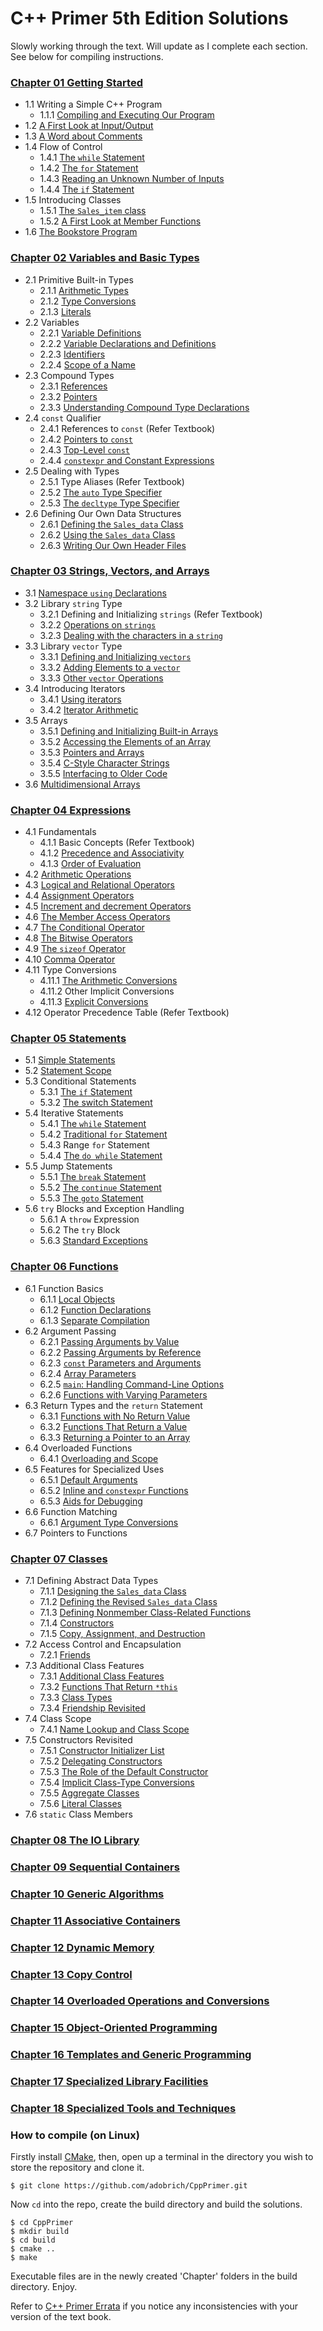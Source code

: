 # C++ Primer 5th Edition Solutions

Slowly working through the text. Will update as I complete each section. See below for compiling instructions.

### [Chapter 01 Getting Started](https://github.com/adobrich/CppPrimer/tree/master/Chapter_01)
- 1.1 Writing a Simple C++ Program
  - 1.1.1 [Compiling and Executing Our Program](Chapter_01/README.md#Section_1.1.1)
- 1.2 [A First Look at Input/Output](Chapter_01/README.md#Section_1.2)
- 1.3 [A Word about Comments](Chapter_01/README.md#Section_1.3)
- 1.4 Flow of Control
  - 1.4.1 [The `while` Statement](Chapter_01/README.md#Section_1.4.1)
  - 1.4.2 [The `for` Statement](Chapter_01/README.md#Section_1.4.2)
  - 1.4.3 [Reading an Unknown Number of Inputs](Chapter_01/README.md#Section_1.4.3)
  - 1.4.4 [The `if` Statement](Chapter_01/README.md#Section_1.4.4)
- 1.5 Introducing Classes
  - 1.5.1 [The `Sales_item` class](Chapter_01/README.md#Section_1.5.1)
  - 1.5.2 [A First Look at Member Functions](Chapter_01/README.md#Section_1.5.2)
- 1.6 [The Bookstore Program](Chapter_01/README.md#Section_1.6)

### [Chapter 02 Variables and Basic Types](https://github.com/adobrich/CppPrimer/tree/master/Chapter_02)
- 2.1 Primitive Built-in Types
  - 2.1.1 [Arithmetic Types](Chapter_02/README.md#Section_2.1.1)
  - 2.1.2 [Type Conversions](Chapter_02/README.md#Section_2.1.2)
  - 2.1.3 [Literals](Chapter_02/README.md#Section_2.1.3)
- 2.2 Variables
  - 2.2.1 [Variable Definitions](Chapter_02/README.md#Section_2.2.1)
  - 2.2.2 [Variable Declarations and Definitions](Chapter_02/README.md#Section_2.2.2)
  - 2.2.3 [Identifiers](Chapter_02/README.md#Section_2.2.3)
  - 2.2.4 [Scope of a Name](Chapter_02/README.md#Section_2.2.4)
- 2.3 Compound Types
  - 2.3.1 [References](Chapter_02/README.md#Section_2.3.1)
  - 2.3.2 [Pointers](Chapter_02/README.md#Section_2.3.2)
  - 2.3.3 [Understanding Compound Type Declarations](Chapter_02/README.md#Section_2.3.3)
- 2.4 `const` Qualifier
  - 2.4.1 References to `const` (Refer Textbook)
  - 2.4.2 [Pointers to `const`](Chapter_02/README.md#Section_2.4.2)
  - 2.4.3 [Top-Level `const`](Chapter_02/README.md#Section_2.4.3)
  - 2.4.4 [`constexpr` and Constant Expressions](Chapter_02/README.md#Section_2.4.4)
- 2.5 Dealing with Types
  - 2.5.1 Type Aliases (Refer Textbook)
  - 2.5.2 [The `auto` Type Specifier](Chapter_02/README.md#Section_2.5.2)
  - 2.5.3 [The `decltype` Type Specifier](Chapter_02/README.md#Section_2.5.3)
- 2.6 Defining Our Own Data Structures
  - 2.6.1 [Defining the `Sales_data` Class](Chapter_02/README.md#Section_2.6.1)
  - 2.6.2 [Using the `Sales_data` Class](Chapter_02/README.md#Section_2.6.2)
  - 2.6.3 [Writing Our Own Header Files](Chapter_02/README.md#Section_2.6.3)

### [Chapter 03 Strings, Vectors, and Arrays](https://github.com/adobrich/CppPrimer/tree/master/Chapter_03)
- 3.1 [Namespace `using` Declarations](Chapter_03/README.md#Section_3.1)
- 3.2 Library `string` Type
  - 3.2.1 Defining and Initializing `strings` (Refer Textbook)
  - 3.2.2 [Operations on `strings`](Chapter_03/README.md#Section_3.2.2)
  - 3.2.3 [Dealing with the characters in a `string`](Chapter_03/README.md#Section_3.2.3)
- 3.3 Library `vector` Type
  - 3.3.1 [Defining and Initializing `vectors`](Chapter_03/README.md#Section_3.3.1)
  - 3.3.2 [Adding Elements to a `vector`](Chapter_03/README.md#Section_3.3.2)
  - 3.3.3 [Other `vector` Operations](Chapter_03/README.md#Section_3.3.3)
- 3.4 Introducing Iterators
  - 3.4.1 [Using iterators](Chapter_03/README.md#Section_3.4.1)
  - 3.4.2 [Iterator Arithmetic](Chapter_03/README.md#Section_3.4.2)
- 3.5 Arrays
  - 3.5.1 [Defining and Initializing Built-in Arrays](Chapter_03/README.md#Section_3.5.1)
  - 3.5.2 [Accessing the Elements of an Array](Chapter_03/README.md#Section_3.5.2)
  - 3.5.3 [Pointers and Arrays](Chapter_03/README.md#Section_3.5.3)
  - 3.5.4 [C-Style Character Strings](Chapter_03/README.md#Section_3.5.4)
  - 3.5.5 [Interfacing to Older Code](Chapter_03/README.md#Section_3.5.5)
- 3.6 [Multidimensional Arrays](Chapter_03/README.md#Section_3.6)

### [Chapter 04 Expressions](https://github.com/adobrich/CppPrimer/tree/master/Chapter_04)
- 4.1 Fundamentals
  - 4.1.1 Basic Concepts (Refer Textbook)
  - 4.1.2 [Precedence and Associativity](Chapter_04/README.md#Section_4.1.2)
  - 4.1.3 [Order of Evaluation](Chapter_04/README.md#Section_4.1.3)
- 4.2 [Arithmetic Operations](Chapter_04/README.md#Section_4.2)
- 4.3 [Logical and Relational Operators](Chapter_04/README.md#Section_4.3)
- 4.4 [Assignment Operators](Chapter_04/README.md#Section_4.4)
- 4.5 [Increment and decrement Operators](Chapter_04/README.md#Section_4.5)
- 4.6 [The Member Access Operators](Chapter_04/README.md#Section_4.6)
- 4.7 [The Conditional Operator](Chapter_04/README.md#Section_4.7)
- 4.8 [The Bitwise Operators](Chapter_04/README.md#Section_4.8)
- 4.9 [The `sizeof` Operator](Chapter_04/README.md#Section_4.9)
- 4.10 [Comma Operator](Chapter_04/README.md#Section_4.10)
- 4.11 Type Conversions
  - 4.11.1 [The Arithmetic Conversions](Chapter_04/README.md#Section_4.11.1)
  - 4.11.2 Other Implicit Conversions
  - 4.11.3 [Explicit Conversions](Chapter_04/README.md#Section_4.11.3)
- 4.12 Operator Precedence Table (Refer Textbook)

### [Chapter 05 Statements](https://github.com/adobrich/CppPrimer/tree/master/Chapter_05)
- 5.1 [Simple Statements](Chapter_05/README.md#Section_5.1)
- 5.2 [Statement Scope](Chapter_05/README.md#Section_5.2)
- 5.3 Conditional Statements
  - 5.3.1 [The `if` Statement](Chapter_05/README.md#Section_5.3.1)
  - 5.3.2 [The switch Statement](Chapter_05/README.md#Section_5.3.2)
- 5.4 Iterative Statements
  - 5.4.1 [The `while` Statement](Chapter_05/README.md#Section_5.4.1)
  - 5.4.2 [Traditional `for` Statement](Chapter_05/README.md#Section_5.4.2)
  - 5.4.3 Range `for` Statement
  - 5.4.4 [The `do while` Statement](Chapter_05/README.md#Section_5.4.4)
- 5.5 Jump Statements
  - 5.5.1 [The `break` Statement](Chapter_05/README.md#Section_5.5.1)
  - 5.5.2 [The `continue` Statement](Chapter_05/README.md#Section_5.5.2)
  - 5.5.3 [The `goto` Statement](Chapter_05/README.md#Section_5.5.3)
- 5.6 `try` Blocks and Exception Handling
  - 5.6.1 A `throw` Expression
  - 5.6.2 The `try` Block
  - 5.6.3 [Standard Exceptions](Chapter_05/README.md#Section_5.6.3)

### [Chapter 06 Functions](https://github.com/adobrich/CppPrimer/tree/master/Chapter_06)
- 6.1 Function Basics
  - 6.1.1 [Local Objects](Chapter_06/README.md#Section_6.1.1)
  - 6.1.2 [Function Declarations](Chapter_06/README.md#Section_6.1.2)
  - 6.1.3 [Separate Compilation](Chapter_06/README.md#Section_6.1.3)
- 6.2 Argument Passing
  - 6.2.1 [Passing Arguments by Value](Chapter_06/README.md#Section_6.2.1)
  - 6.2.2 [Passing Arguments by Reference](Chapter_06/README.md#Section_6.2.2)
  - 6.2.3 [`const` Parameters and Arguments](Chapter_06/README.md#Section_6.2.3)
  - 6.2.4 [Array Parameters](Chapter_06/README.md#Section_6.2.4)
  - 6.2.5 [`main`: Handling Command-Line Options](Chapter_06/README.md#Section_6.2.5)
  - 6.2.6 [Functions with Varying Parameters](Chapter_06/README.md#Section_6.2.6)
- 6.3 Return Types and the `return` Statement
  - 6.3.1 [Functions with No Return Value](Chapter_06/README.md#Section_6.3.1)
  - 6.3.2 [Functions That Return a Value](Chapter_06/README.md#Section_6.3.2)
  - 6.3.3 [Returning a Pointer to an Array](Chapter_06/README.md#Section_6.3.3)
- 6.4 Overloaded Functions
  - 6.4.1 [Overloading and Scope](Chapter_06/README.md#Section_6.4.1)
- 6.5 Features for Specialized Uses
  - 6.5.1 [Default Arguments](Chapter_06/README.md#Section_6.5.1)
  - 6.5.2 [Inline and `constexpr` Functions](Chapter_06/README.md#Section_6.5.2)
  - 6.5.3 [Aids for Debugging](Chapter_06/README.md#Section_6.5.3)
- 6.6 Function Matching
  - 6.6.1 [Argument Type Conversions](Chapter_06/README.md#Section_6.6.1)
- 6.7 Pointers to Functions

### [Chapter 07 Classes](https://github.com/adobrich/CppPrimer/tree/master/Chapter_07)
- 7.1 Defining Abstract Data Types
  - 7.1.1 [Designing the `Sales_data` Class](Chapter_07/README.md#Section_7.1.1)
  - 7.1.2 [Defining the Revised `Sales_data` Class](Chapter_07/README.md#Section_7.1.2)
  - 7.1.3 [Defining Nonmember Class-Related Functions](Chapter_07/README.md#Section_7.1.3)
  - 7.1.4 [Constructors](Chapter_07/README.md#Section_7.1.4)
  - 7.1.5 [Copy, Assignment, and Destruction](Chapter_07/README.md#Section_7.1.5)
- 7.2 Access Control and Encapsulation
  - 7.2.1 [Friends](Chapter_07/README.md#Section_7.2.1)
- 7.3 Additional Class Features
  - 7.3.1 [Additional Class Features](Chapter_07/README.md#Section_7.3.1)
  - 7.3.2 [Functions That Return `*this`](Chapter_07/README.md#Section_7.3.2)
  - 7.3.3 [Class Types](Chapter_07/README.md#Section_7.3.3)
  - 7.3.4 [Friendship Revisited](Chapter_07/README.md#Section_7.3.4)
- 7.4 Class Scope
  - 7.4.1 [Name Lookup and Class Scope](Chapter_07/README.md#Section_7.4.1)
- 7.5 Constructors Revisited
  - 7.5.1 [Constructor Initializer List](Chapter_07/README.md#Section_7.5.1)
  - 7.5.2 [Delegating Constructors](Chapter_07/README.md#Section_7.5.2)
  - 7.5.3 [The Role of the Default Constructor](Chapter_07/README.md#Section_7.5.3)
  - 7.5.4 [Implicit Class-Type Conversions](Chapter_07/README.md#Section_7.5.4)
  - 7.5.5 [Aggregate Classes](Chapter_07/README.md#Section_7.5.5)
  - 7.5.6 [Literal Classes](Chapter_07/README.md#Section_7.5.6)
- 7.6 `static` Class Members

### [Chapter 08 The IO Library](https://github.com/adobrich/CppPrimer/tree/master/Chapter_08)

### [Chapter 09 Sequential Containers](https://github.com/adobrich/CppPrimer/tree/master/Chapter_09)

### [Chapter 10 Generic Algorithms](https://github.com/adobrich/CppPrimer/tree/master/Chapter_10)

### [Chapter 11 Associative Containers](https://github.com/adobrich/CppPrimer/tree/master/Chapter_11)

### [Chapter 12 Dynamic Memory](https://github.com/adobrich/CppPrimer/tree/master/Chapter_12)

### [Chapter 13 Copy Control](https://github.com/adobrich/CppPrimer/tree/master/Chapter_13)

### [Chapter 14 Overloaded Operations and Conversions](https://github.com/adobrich/CppPrimer/tree/master/Chapter_14)

### [Chapter 15 Object-Oriented Programming](https://github.com/adobrich/CppPrimer/tree/master/Chapter_15)

### [Chapter 16 Templates and Generic Programming](https://github.com/adobrich/CppPrimer/tree/master/Chapter_16)

### [Chapter 17 Specialized Library Facilities](https://github.com/adobrich/CppPrimer/tree/master/Chapter_17)

### [Chapter 18 Specialized Tools and Techniques](https://github.com/adobrich/CppPrimer/tree/master/Chapter_18)

### How to compile (on Linux)
Firstly install [CMake](https://cmake.org/), then, open up a terminal in the directory you wish to store the repository and clone it.
```
$ git clone https://github.com/adobrich/CppPrimer.git 
```
Now `cd` into the repo, create the build directory and build the solutions.
```
$ cd CppPrimer
$ mkdir build
$ cd build
$ cmake ..
$ make
```

Executable files are in the newly created 'Chapter' folders in the build directory. Enjoy.

Refer to [C++ Primer Errata](http://ptgmedia.pearsoncmg.com/images/9780321714114/errata/9780321714114_errata_10-31-12.html) if you notice any inconsistencies with your version of the text book.
